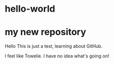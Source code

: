 # hello-world
my new repository
==================

Hello
This is just a test, learning about GitHub.

I feel like Towelie. I have no idea what's going on!
